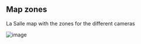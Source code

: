 
## Map zones
La Salle map with the zones for the different cameras

![image](https://user-images.githubusercontent.com/62296738/141108976-123151c8-aa6d-41ee-a746-d6a282bc83ed.png)

